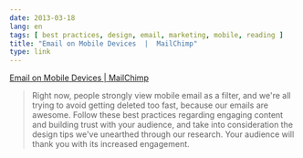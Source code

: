 ```yaml
---
date: 2013-03-18
lang: en
tags: [ best practices, design, email, marketing, mobile, reading ]
title: "Email on Mobile Devices  |  MailChimp"
type: link
---
```


[Email on Mobile Devices  | 
MailChimp](http://mailchimp.com/resources/guides/html/email-on-mobile-devices/)

> Right now, people strongly view mobile email as a filter, and we're
> all trying to avoid getting deleted too fast, because our emails are
> awesome. Follow these best practices regarding engaging content and
> building trust with your audience, and take into consideration the
> design tips we've unearthed through our research. Your audience will
> thank you with its increased engagement.

